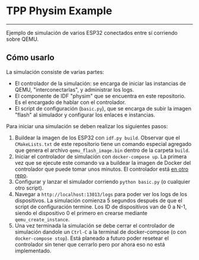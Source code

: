 # TPP Physim Example
---

Ejemplo de simulación de varios ESP32 conectados entre sí corriendo sobre QEMU.

## Cómo usarlo

La simulación consiste de varias partes:
- El controlador de la simulación: se encarga de iniciar las instancias de QEMU, "interconectarlas", y administrar los logs.
- El componente de IDF "physim" que se encuentra en este repositorio. Es el encargado de hablar con el controlador.
- El script de configuración (`basic.py`), que se encarga de subir la imagen "flash" al simulador y configurar los enlaces e instancias.

Para iniciar una simulación se deben realizar los siguientes pasos:
1. Buildear la imagen de los ESP32 con `idf.py build`. Observar que el `CMakeLists.txt` de este repositorio tiene un comando especial agregado que genera el archivo `qemu_flash_image.bin` dentro de la carpeta `build`.
2. Iniciar el controlador de simulación con `docker-compose up`. La primera vez que se ejecute este comando va a buildear la imagen de Docker del controlador que puede tomar unos minutos. El controlador está [en otro repo](https://github.com/sportelliluciano/tpp-physim).
3. Configurar y lanzar el simulador corriendo `python basic.py` (o cualquier otro script).
4. Navegar a `http://localhost:13013/logs` para poder ver los logs de los dispositivos. La simulación comienza 5 segundos después de que el script de configuración termine. Los ID de dispositivos van de 0 a N-1, siendo el dispositivo 0 el primero en crearse mediante `qemu_create_instance`.
5. Una vez terminada la simulación se debe cerrar el controlador de simulación dandole un `Ctrl-C` a la terminal de docker-compose (o con `docker-compose stop`). Está planeado a futuro poder resetear el controlador sin tener que cerrarlo pero por ahora eso no está implementado.

